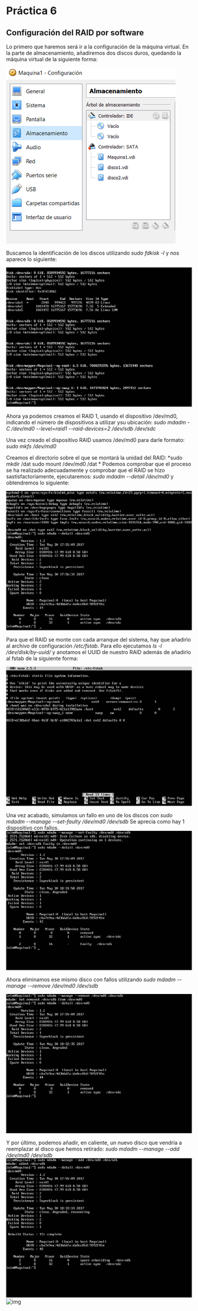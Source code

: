 # Práctica 6
## Configuración del RAID por software

Lo primero que haremos será ir a la configuración de la máquina virtual. En la parte de almacenamiento, añadiremos dos discos duros,
quedando la máquina virtual de la siguiente forma:

![img](https://github.com/cvlolo/SWAP/blob/master/practica6/raidcap01.png)

Buscamos la identificación de los discos utilizando *sudo fdkisk -l* y nos aparece lo siguiente:

![img](https://github.com/cvlolo/SWAP/blob/master/practica6/raidcap1.png)

Ahora ya podemos creamos el RAID 1, usando el dispositivo /dev/md0, indicando el número de dispositivos a utilizar ysu ubicación: 
*sudo mdadm -C /dev/md0 --level=raid1 --raid-devices=2 /dev/sdb /dev/sdc*

Una vez creado el dispositivo RAID usamos /dev/md0 para darle formato: *sudo mkfs /dev/md0*

Creamos el directorio sobre el que se montará la unidad del RAID: 
*sudo mkdir /dat sudo mount /dev/md0 /dat *
 Podemos comprobar que el proceso se ha realizado adecuadamente y comprobar que el RAID se hizo sastisfactoriamente, ejecutaremos: 
 *sudo mdadm --detail /dev/md0* y obtendremos lo siguiente:
 
 ![img](https://github.com/cvlolo/SWAP/blob/master/practica6/raidcap2.png)

 Para que el RAID se monte con cada arranque del sistema, hay que añadirlo al archivo de configuración */etc/fstab*. Para ello ejecutamos
 *ls -l /dev/disk/by-uuid/* y anotamos el UUID de nuestro RAID además de añadirlo al fstab de la siguiente forma:
 
  ![img](https://github.com/cvlolo/SWAP/blob/master/practica6/raidcap3.png)
  
  Una vez acabado, simulamos un fallo en uno de los discos con *sudo mdadm --manage --set-faulty /dev/md0 /dev/sdb* 
  Se aprecia como hay 1 dispositivo con fallos.
 ![img](https://github.com/cvlolo/SWAP/blob/master/practica6/raidcap4.png)

  Ahora eliminamos ese mismo disco con fallos utilizando *sudo mdadm --manage --remove /dev/md0 /dev/sdb*
  
  ![img](https://github.com/cvlolo/SWAP/blob/master/practica6/raidcap5.png)
  
  Y por último, podemos añadir, en caliente, un nuevo disco que vendría a reemplazar al disco que hemos retirado: *sudo mdadm --manage --add /dev/md0 /dev/sdb*
    ![img](https://github.com/cvlolo/SWAP/blob/master/practica6/raidcap6.png)
    ![img](https://github.com/cvlolo/SWAP/blob/master/practica6/raidcap67.png)


  


 
 
